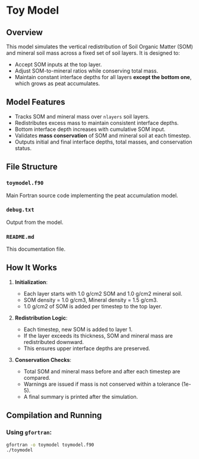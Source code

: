 # Toy Model

## Overview

This model simulates the vertical redistribution of Soil Organic Matter (SOM) and mineral soil mass across a fixed set of soil layers. It is designed to:
- Accept SOM inputs at the top layer.
- Adjust SOM-to-mineral ratios while conserving total mass.
- Maintain constant interface depths for all layers **except the bottom one**, which grows as peat accumulates.

## Model Features

- Tracks SOM and mineral mass over `nlayers` soil layers.
- Redistributes excess mass to maintain consistent interface depths.
- Bottom interface depth increases with cumulative SOM input.
- Validates **mass conservation** of SOM and mineral soil at each timestep.
- Outputs initial and final interface depths, total masses, and conservation status.

## File Structure

### `toymodel.f90`
Main Fortran source code implementing the peat accumulation model.

### `debug.txt`
Output from the model.

### `README.md`
This documentation file.

## How It Works

1. **Initialization**:
   - Each layer starts with 1.0 g/cm2 SOM and 1.0 g/cm2 mineral soil.
   - SOM density = 1.0 g/cm3, Mineral density = 1.5 g/cm3.
   - 1.0 g/cm2 of SOM is added per timestep to the top layer.

2. **Redistribution Logic**:
   - Each timestep, new SOM is added to layer 1.
   - If the layer exceeds its thickness, SOM and mineral mass are redistributed downward.
   - This ensures upper interface depths are preserved.

3. **Conservation Checks**:
   - Total SOM and mineral mass before and after each timestep are compared.
   - Warnings are issued if mass is not conserved within a tolerance (1e-5).
   - A final summary is printed after the simulation.

## Compilation and Running

### Using `gfortran`:

```bash
gfortran -o toymodel toymodel.f90
./toymodel
